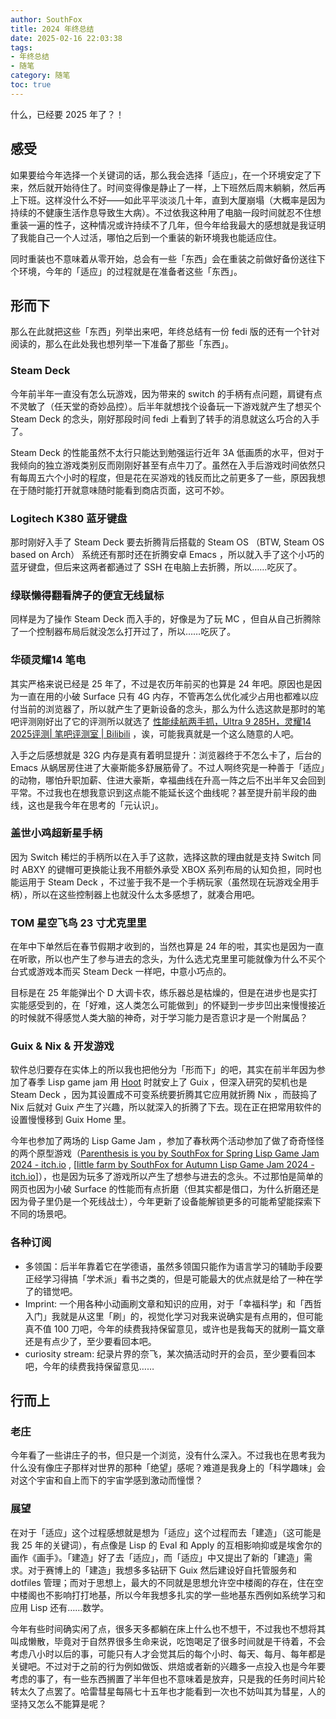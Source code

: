 ```yaml
---
author: SouthFox
title: 2024 年终总结
date: 2025-02-16 22:03:38
tags:
- 年终总结
- 随笔
category: 随笔
toc: true
---
```


什么，已经要 2025 年了？！

<!--more-->

## 感受

如果要给今年选择一个关键词的话，那么我会选择「适应」，在一个环境安定了下来，然后就开始待住了。时间变得像是静止了一样，上下班然后周末躺躺，然后再上下班。这样没什么不好——如此平平淡淡几十年，直到大厦崩塌（大概率是因为持续的不健康生活作息导致生大病）。不过依我这种用了电脑一段时间就忍不住想重装一遍的性子，这种情况或许持续不了几年，但今年给我最大的感想就是我证明了我能自己一个人过活，哪怕之后到一个重装的新环境我也能适应住。

同时重装也不意味着从零开始，总会有一些「东西」会在重装之前做好备份送往下个环境，今年的「适应」的过程就是在准备者这些「东西」。

## 形而下

那么在此就把这些「东西」列举出来吧，年终总结有一份 fedi 版的还有一个针对阅读的，那么在此处我也想列举一下准备了那些「东西」。

### Steam Deck

今年前半年一直没有怎么玩游戏，因为带来的 switch 的手柄有点问题，肩键有点不灵敏了（任天堂的奇妙品控）。后半年就想找个设备玩一下游戏就产生了想买个 Steam Deck 的念头，刚好那段时间 fedi 上看到了转手的消息就这么巧合的入手了。

Steam Deck 的性能虽然不太行只能达到勉强运行近年 3A 低画质的水平，但对于我倾向的独立游戏类别反而刚刚好甚至有点牛刀了。虽然在入手后游戏时间依然只有每周五六个小时的程度，但是花在买游戏的钱反而比之前更多了一些，原因我想在于随时能打开就意味随时能看到商店页面，这可不妙。

### Logitech K380 蓝牙键盘

那时刚好入手了 Steam Deck 要去折腾背后搭载的 Steam OS （BTW, Steam OS based on Arch） 系统还有那时还在折腾安卓 Emacs ，所以就入手了这个小巧的蓝牙键盘，但后来这两者都通过了 SSH 在电脑上去折腾，所以……吃灰了。

### 绿联懒得翻看牌子的便宜无线鼠标

同样是为了操作 Steam Deck 而入手的，好像是为了玩 MC ，但自从自己折腾除了一个控制器布局后就没怎么打开过了，所以……吃灰了。

### 华硕灵耀14 笔电

其实严格来说已经是 25 年了，不过是农历年前买的也算是 24 年吧。原因也是因为一直在用的小破 Surface 只有 4G 内存，不管再怎么优化减少占用也都难以应付当前的浏览器了，所以就产生了更新设备的念头，那么为什么选这款是那时的笔吧评测刚好出了它的评测所以就选了 [性能续航两手抓，Ultra 9 285H，灵耀14 2025评测| 笔吧评测室 | Bilibili](https://www.bilibili.com/video/BV1brcieyEos/) ，诶，可能我真就是一个这么随意的人吧。

入手之后感想就是 32G 内存是真有着明显提升：浏览器终于不怎么卡了，后台的 Emacs 从蜗居房住进了大豪斯能多舒展筋骨了。不过人啊终究是一种善于「适应」的动物，哪怕升职加薪、住进大豪斯，幸福曲线在升高一阵之后不出半年又会回到平常。不过我也在想我意识到这点能不能延长这个曲线呢？甚至提升前半段的曲线，这也是我今年在思考的「元认识」。

### 盖世小鸡超新星手柄

因为 Switch 稀烂的手柄所以在入手了这款，选择这款的理由就是支持 Switch 同时 ABXY 的键帽可更换能让我不用额外承受 XBOX 系列布局的认知负担，同时也能运用于 Steam Deck ，不过鉴于我不是一个手柄玩家（虽然现在玩游戏全用手柄），所以在这些控制器上也就没什么太多感想了，就凑合用吧。

### TOM 星空飞鸟 23 寸尤克里里

在年中下单然后在春节假期才收到的，当然也算是 24 年的啦，其实也是因为一直在听歌，所以也产生了参与进去的念头，为什么选尤克里里可能就像为什么不买个台式或游戏本而买 Steam Deck 一样吧，中意小巧点的。

目标是在 25 年能弹出个 D 大调卡农，练乐器总是枯燥的，但是在进步也是实打实能感受到的，在「好难，这人类怎么可能做到」的怀疑到一步步凹出来慢慢接近的时候就不得感觉人类大脑的神奇，对于学习能力是否意识才是一个附属品？

### Guix & Nix & 开发游戏

软件总归要存在实体上的所以我也把他分为「形而下」的吧，其实在前半年因为参加了春季 Lisp game jam 用 [Hoot](https://spritely.institute/hoot/) 时就安上了 Guix ，但深入研究的契机也是 Steam Deck ，因为其设置成不可变系统要折腾其它应用就折腾 Nix ，而鼓捣了 Nix 后就对 Guix 产生了兴趣，所以就深入的折腾了下去。现在正在把常用软件的设置慢慢移到 Guix Home 里。

今年也参加了两场的 Lisp Game Jam ，参加了春秋两个活动参加了做了奇奇怪怪的两个原型游戏（[Parenthesis is you by SouthFox for Spring Lisp Game Jam 2024 - itch.io](https://southfox.itch.io/parentheses-is-you) , [[little farm by SouthFox for Autumn Lisp Game Jam 2024 - itch.io](https://southfox.itch.io/little-fram)]），也是因为玩多了游戏所以产生了想参与进去的念头。不过那怕是简单的网页也因为小破 Surface 的性能而有点折磨（但其实都是借口，为什么折磨还是因为骨子里仍是一个死线战士），今年更新了设备能解锁更多的可能希望能探索下不同的场景吧。

### 各种订阅

- 多领国：后半年靠着它在学德语，虽然多领国只能作为语言学习的辅助手段要正经学习得搞「学术派」看书之类的，但是可能最大的优点就是给了一种在学了的错觉吧。
- Imprint: 一个用各种小动画刷文章和知识的应用，对于「幸福科学」和「西哲入门」我就是从这里「刷」的，视觉化学习对我来说确实是有点用的，但可能真不值 100 刀吧，今年的续费我持保留意见，或许也是我每天的就刷一篇文章还是有点少了，至少要看回本吧。
- curiosity stream: 纪录片界的奈飞，某次搞活动时开的会员，至少要看回本吧，今年的续费我持保留意见……

## 行而上

### 老庄

今年看了一些讲庄子的书，但只是一个浏览，没有什么深入。不过我也在思考我为什么没有像庄子那样对世界的那种「绝望」感呢？难道是我身上的「科学趣味」会对这个宇宙和自上而下的宇宙学感到激动而憧憬？

### 展望

在对于「适应」这个过程感想就是想为「适应」这个过程而去「建造」（这可能是我 25 年的关键词），有点像是 Lisp 的 Eval 和 Apply 的互相影响抑或是埃舍尔的画作《画手》。「建造」好了去「适应」，而「适应」中又提出了新的「建造」需求。对于赛博上的「建造」我想多多钻研下 Guix 然后建设好自托管服务和 dotfiles 管理；而对于思想上，最大的不同就是思想允许空中楼阁的存在，住在空中楼阁也不影响打打地基，所以今年我想多扎实的学一些地基东西例如系统学习和应用 Lisp 还有……数学。

今年有些时间确实闲了点，很多天多都躺在床上什么也不想干，不过我也不想将其叫成懒散，毕竟对于自然界很多生命来说，吃饱喝足了很多时间就是干待着，不会考虑八小时以后的事，可能只有人才会觉其后的每个小时、每天、每月、每年都是关键吧。不过对于之前的行为例如做饭、烘焙或者新的兴趣多一点投入也是今年要考虑的事了，有一些东西搁置了半年但也不意味着是放弃，只是我的任务时间片轮转太久了点罢了。哈雷彗星每隔七十五年也才能看到一次也不妨叫其为彗星，人的坚持又怎么不能算是呢？
